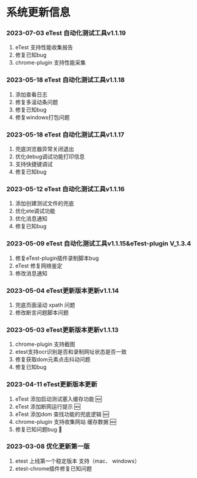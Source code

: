 # 系统更新信息


### 2023-07-03 eTest 自动化测试工具v1.1.19
1. eTest 支持性能收集报告
2. 修复已知bug
3. chrome-plugin 支持性能采集


### 2023-05-18 eTest 自动化测试工具v1.1.18 
1. 添加查看日志
2. 修复多滚动条问题
3. 修复已知bug
4. 修复windows打包问题

### 2023-05-18 eTest 自动化测试工具v1.1.17
1. 兜底浏览器异常关闭退出
2. 优化debug调试功能打印信息
3. 支持快捷键调试
4. 修复已知bug

### 2023-05-12 eTest 自动化测试工具v1.1.16
1. 添加创建测试文件的兜底
2. 优化ete调试功能
3. 优化消息通知
4. 修复已知bug

### 2023-05-09 eTest 自动化测试工具v1.1.15&eTest-plugin V_1.3.4
1. 修复eTest-plugin插件录制脚本bug
2. eTest 修复网络鉴定
3. 修改消息通知

### 2023-05-04  eTest更新版本更新v1.1.14
1. 兜底页面滚动 xpath 问题
2. 修改断言问题脚本问题

### 2023-05-03 eTest更新版本更新v1.1.13
1. chrome-plugin 支持截图
2. etest支持ocr识别是否和录制网址状态是否一致
3. 修复获取dom元素点击抖动问题
4. 修复已知bug

### 2023-04-11 eTest更新版本更新
1. eTest 添加启动测试塞入缓存功能 🆕
2. eTest 添加断网运行提示 🆕
3. eTest 添加dom 查找功能的兜底逻辑 🆕
4. chrome-plugin 支持收集网站 缓存数据 🆕
5. 修复已知问题bug 🐛

### 2023-03-08 优化更新第一版

1. etest 上线第一个稳定版本 支持（mac、 windows）
2. etest-chrome插件修复已知问题
